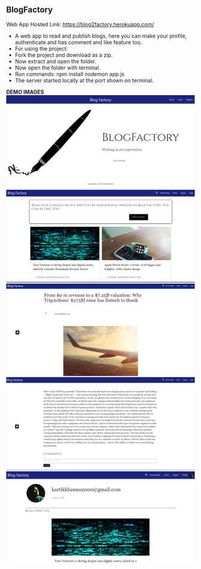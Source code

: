 ## BlogFactory
Web App Hosted Link:  https://blog2factory.herokuapp.com/
- A web app to read and publish blogs, here you can make your profile, authenticate and has comment and like feature too.
- For using the project:
- Fork the project and download as a zip.
- Now extract and open the folder.
- Now open the folder with terminal.
- Run commands: npm install
                 nodemon app.js
- The server started locally at the port shown on terminal.


**DEMO IMAGES**
![](https://github.com/kartik0406/BlogFactory/blob/master/blog1.PNG)
![](https://github.com/kartik0406/BlogFactory/blob/master/img1.png)
![](https://github.com/kartik0406/BlogFactory/blob/master/img2.png)
![](https://github.com/kartik0406/BlogFactory/blob/master/img3.png)
![](https://github.com/kartik0406/BlogFactory/blob/master/img4.png)

